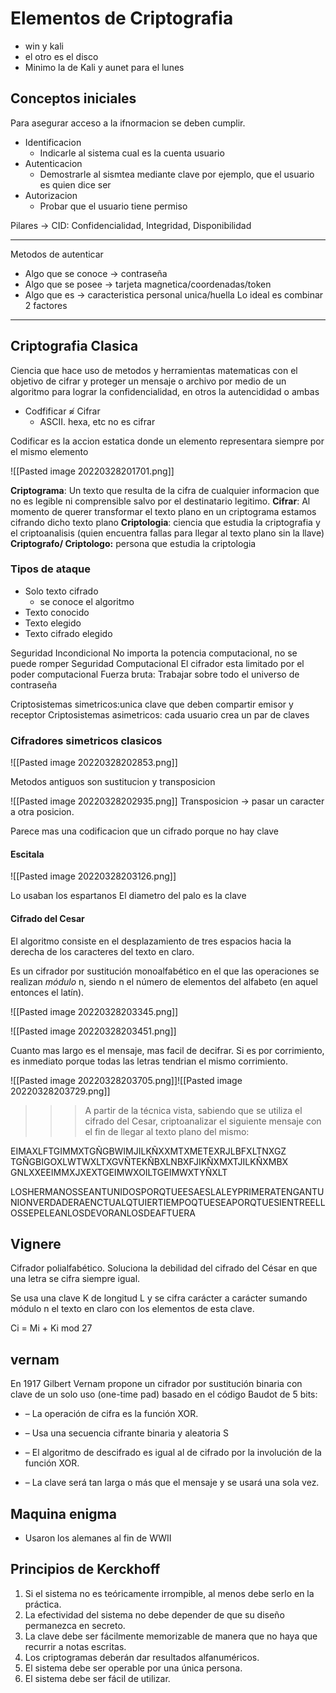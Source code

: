 # Elementos de Criptografia

- win y kali
- el otro es el disco
- Minimo la de Kali y aunet para el lunes

## Conceptos iniciales
Para asegurar acceso a la ifnormacion se deben cumplir.
- Identificacion
	- Indicarle al sistema cual es la cuenta usuario
- Autenticacion
	- Demostrarle al sismtea mediante clave por ejemplo, que el usuario es quien dice ser
- Autorizacion
	- Probar que el usuario tiene permiso

Pilares -> CID: Confidencialidad, Integridad, Disponibilidad

---

Metodos de autenticar
- Algo que se conoce -> contraseña
- Algo que se posee -> tarjeta magnetica/coordenadas/token
- Algo que es -> caracteristica personal unica/huella
Lo ideal es combinar 2 factores

--- 
## Criptografia Clasica
Ciencia que hace uso de metodos y herramientas matematicas con el objetivo de cifrar y proteger un mensaje o archivo por medio de un algoritmo para lograr la confidencialidad, en otros la autencididad o ambas

- Codfificar ≉ Cifrar
	- ASCII. hexa, etc no es cifrar

Codificar es la accion estatica donde un elemento representara siempre por el mismo elemento

![[Pasted image 20220328201701.png]]

**Criptograma**: Un texto que resulta de la cifra de cualquier informacion que no es legible ni comprensible salvo por el destinatario legitimo.
**Cifrar**: Al momento de querer transformar el texto plano en un criptograma estamos cifrando dicho texto plano
**Criptologia**: ciencia que estudia la criptografia y el criptoanalisis (quien encuentra fallas para llegar al texto plano sin la llave)
**Criptografo/ Criptologo:** persona que estudia la criptologia

### Tipos de ataque
- Solo texto cifrado
	- se conoce el algoritmo
- Texto conocido
- Texto elegido
- Texto cifrado elegido

Seguridad Incondicional
	No importa la potencia computacional, no se puede romper
Seguridad Computacional
	El cifrador esta limitado por el poder computacional
Fuerza bruta:
	Trabajar sobre todo el universo de contraseña

Criptosistemas simetricos:unica clave que deben compartir emisor y receptor
Criptosistemas asimetricos: cada usuario crea un par de claves

### Cifradores simetricos clasicos
![[Pasted image 20220328202853.png]]

Metodos antiguos son sustitucion y transposicion

![[Pasted image 20220328202935.png]]
Transposicion -> pasar un caracter a otra posicion.

Parece mas una codificacion que un cifrado porque no hay clave

#### Escitala
![[Pasted image 20220328203126.png]]

Lo usaban los espartanos
El diametro del palo es la clave

#### Cifrado del Cesar
 

El algoritmo consiste en el desplazamiento de tres espacios hacia la derecha de los caracteres del texto en claro.

Es un cifrador por sustitución monoalfabético en el que las operaciones se realizan *módulo* n, siendo n el número de elementos del alfabeto (en aquel entonces el latín).

![[Pasted image 20220328203345.png]]

![[Pasted image 20220328203451.png]]

Cuanto mas largo es el mensaje, mas facil de decifrar.
Si es por corrimiento, es inmediato porque todas las letras tendrian el mismo corrimiento.

![[Pasted image 20220328203705.png]]![[Pasted image 20220328203729.png]]

>>>  A partir de la técnica vista, sabiendo que se utiliza el cifrado del Cesar, criptoanalizar el siguiente mensaje con el fin de llegar al texto plano del mismo:

EIMAXLFTGIMMXTGÑGBWIMJILKÑXXMTXMETEXRJLBFXLTNXGZ TGÑGBIGOXLWTWXLTXGVÑTEKÑBXLNBXFJIKÑXMXTJILKÑXMBX GNLXXEEIMMXJXEXTGEIMWXOILTGEIMWXTYÑXLT

LOSHERMANOSSEANTUNIDOSPORQTUEESAESLALEYPRIMERATENGANTUNIONVERDADERAENCTUALQTUIERTIEMPOQTUESEAPORQTUESIENTREELLOSSEPELEANLOSDEVORANLOSDEAFTUERA

## Vignere
 

Cifrador polialfabético. Soluciona la debilidad del cifrado del César en que una letra se cifra siempre igual.

Se usa una clave K de longitud L y se cifra carácter a carácter sumando módulo n el texto en claro con los elementos de esta clave.

Ci = Mi + Ki mod 27

## vernam
 

En 1917 Gilbert Vernam propone un cifrador por sustitución binaria con clave de un solo uso (one-time pad) basado en el código Baudot de 5 bits:

-   – La operación de cifra es la función XOR.
    
-   – Usa una secuencia cifrante binaria y aleatoria S
    
-   – El algoritmo de descifrado es igual al de cifrado por la involución de la función XOR.
    
-   – La clave será tan larga o más que el mensaje y se usará una sola vez.

## Maquina enigma
- Usaron los alemanes al fin de WWII

 

## Principios de Kerckhoff

1. Si el sistema no es teóricamente irrompible, al menos debe serlo en la práctica.
2. La efectividad del sistema no debe depender de que su diseño permanezca en secreto.
3. La clave debe ser fácilmente memorizable de manera que no haya que recurrir a notas escritas.
4. Los criptogramas deberán dar resultados alfanuméricos.
5. El sistema debe ser operable por una única persona.
6. El sistema debe ser fácil de utilizar.